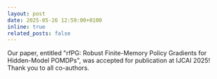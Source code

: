 ```yaml
---
layout: post
date: 2025-05-26 12:59:00+0100
inline: true
related_posts: false
---
```


Our paper, entitled "rfPG: Robust Finite-Memory Policy Gradients for Hidden-Model POMDPs", was accepted for publication at IJCAI 2025! Thank you to all co-authors.
